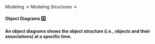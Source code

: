 <div id="path">Modeling → Modeling Structures →</div>

<div id="title">

#### Object Diagrams :three:

</div>

<div id="body">

**An object diagrams shows the object structure (i.e., objects and their associations) at a specific time.** 

<include src="../../../uml/objectDiagrams/introduction/text.md#body" />

<panel src="../../../../book/uml/objectDiagrams/objects/unit-inElsewhere-asFlat.md#title-and-body" boilerplate header="{{glyphicon_education}} UML → Object Diagrams → Objects" alt="{{glyphicon_education}} Objects" minimized/>
<panel src="../../../../book/uml/objectDiagrams/associations/what/unit-inElsewhere-asFlat.md#title-and-body" boilerplate header="{{glyphicon_education}} UML → Object Diagrams → Associations → What" alt="{{glyphicon_education}} Associations" minimized/>

</div>

<div id="extras">
</div>